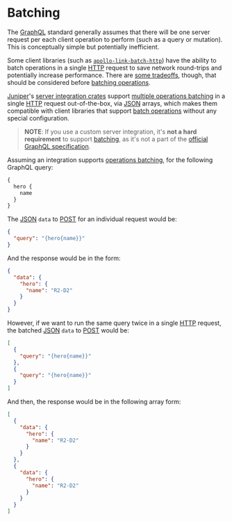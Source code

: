 Batching
========

The [GraphQL] standard generally assumes that there will be one server request per each client operation to perform (such as a query or mutation). This is conceptually simple but potentially inefficient.

Some client libraries (such as [`apollo-link-batch-http`][1]) have the ability to batch operations in a single [HTTP] request to save network round-trips and potentially increase performance. There are [some tradeoffs][3], though, that should be considered before [batching operations][2].

[Juniper]'s [server integration crates](index.md#officially-supported) support [multiple operations batching][2] in a single [HTTP] request out-of-the-box, via [JSON] arrays, which makes them compatible with client libraries that support [batch operations][2] without any special configuration.

> **NOTE**: If you use a custom server integration, it's **not a hard requirement** to support [batching][2], as it's not a part of the [official GraphQL specification][0].

Assuming an integration supports [operations batching][2], for the following GraphQL query:
```graphql
{
  hero {
    name
  }
}
```

The [JSON] `data` to [POST] for an individual request would be:
```json
{
  "query": "{hero{name}}"
}
```
And the response would be in the form:
```json
{
  "data": {
    "hero": {
      "name": "R2-D2"
    }
  }
}
```

However, if we want to run the same query twice in a single [HTTP] request, the batched [JSON] `data` to [POST] would be:
```json
[
  {
    "query": "{hero{name}}"
  },
  {
    "query": "{hero{name}}"
  }
]
```
And then, the response would be in the following array form:
```json
[
  {
    "data": {
      "hero": {
        "name": "R2-D2"
      }
    }
  },
  {
    "data": {
      "hero": {
        "name": "R2-D2"
      }
    }
  }
]
```




[GraphQL]: https://graphql.org
[HTTP]: https://en.wikipedia.org/wiki/HTTP
[JSON]: https://www.json.org
[Juniper]: https://docs.rs/juniper
[POST]: https://en.wikipedia.org/wiki/POST_(HTTP)

[0]: https://spec.graphql.org/October2021
[1]: https://www.apollographql.com/docs/link/links/batch-http.html
[2]: https://www.apollographql.com/blog/batching-client-graphql-queries
[3]: https://www.apollographql.com/blog/batching-client-graphql-queries#what-are-the-tradeoffs-with-batching
